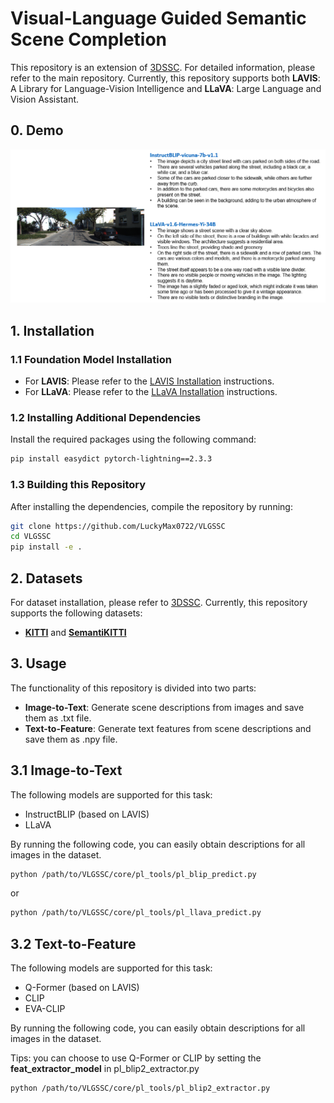 # Visual-Language Guided Semantic Scene Completion

This repository is an extension of [3DSSC](https://github.com/LuckyMax0722/3DPNA). For detailed information, please refer to the main repository. Currently, this repository supports both **LAVIS**: A Library for Language-Vision Intelligence and **LLaVA**: Large Language and Vision Assistant.

## 0. Demo
![Demo of LAVIS and LLaVA](demo/demo_1.png)

## 1. Installation

### 1.1 Foundation Model Installation

- For **LAVIS**: Please refer to the [LAVIS Installation](https://github.com/salesforce/LAVIS?tab=readme-ov-file#installation) instructions.
- For **LLaVA**: Please refer to the [LLaVA Installation](https://github.com/haotian-liu/LLaVA?tab=readme-ov-file#install) instructions.

### 1.2 Installing Additional Dependencies

Install the required packages using the following command:

```bash
pip install easydict pytorch-lightning==2.3.3
```

### 1.3 Building this Repository

After installing the dependencies, compile the repository by running:

```bash
git clone https://github.com/LuckyMax0722/VLGSSC
cd VLGSSC
pip install -e .
```

## 2. Datasets

For dataset installation, please refer to [3DSSC](https://github.com/LuckyMax0722/3DPNA). Currently, this repository supports the following datasets:

* [**KITTI**](https://www.cvlibs.net/datasets/kitti/eval_odometry.php) and [**SemantiKITTI**](https://www.semantic-kitti.org/dataset.html)

## 3. Usage

The functionality of this repository is divided into two parts:

* **Image-to-Text**: Generate scene descriptions from images and save them as .txt file.
* **Text-to-Feature**: Generate text features from scene descriptions and save them as .npy file.

## 3.1 Image-to-Text

The following models are supported for this task:

* InstructBLIP (based on LAVIS)
* LLaVA

By running the following code, you can easily obtain descriptions for all images in the dataset.

```bash
python /path/to/VLGSSC/core/pl_tools/pl_blip_predict.py
```

or 

```bash
python /path/to/VLGSSC/core/pl_tools/pl_llava_predict.py
```

## 3.2 Text-to-Feature

The following models are supported for this task:

* Q-Former (based on LAVIS)
* CLIP
* EVA-CLIP

By running the following code, you can easily obtain descriptions for all images in the dataset.

Tips: you can choose to use Q-Former or CLIP by setting the **feat_extractor_model** in pl_blip2_extractor.py

```bash
python /path/to/VLGSSC/core/pl_tools/pl_blip2_extractor.py
```
